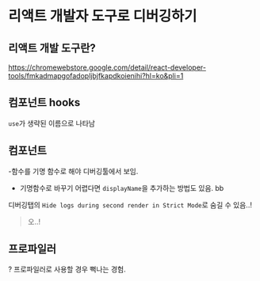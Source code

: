 # 리액트 개발자 도구로 디버깅하기

## 리액트 개발 도구란?
https://chromewebstore.google.com/detail/react-developer-tools/fmkadmapgofadopljbjfkapdkoienihi?hl=ko&pli=1

## 컴포넌트 hooks
`use`가 생략된 이름으로 나타남

## 컴포넌트

-함수를 기명 함수로 해야 디버깅툴에서 보임. 
- 기명함수로 바꾸기 어렵다면  `displayName`을 추가하는 방법도 있음. bb

디버깅탭의 `Hide logs during second render in Strict Mode`로 숨길 수 있음..!
> 오..!

## 프로파일러

<aside>
? 프로파일러로 사용할 경우 뻑나는 경험.
</aside>